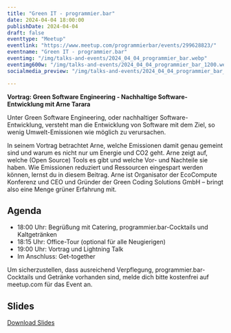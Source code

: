 ```yaml
---
title: "Green IT - programmier.bar"
date: 2024-04-04 18:00:00
publishDate: 2024-04-04
draft: false
eventtype: "Meetup"
eventlink: "https://www.meetup.com/programmierbar/events/299628823/"
eventname: "Green IT - programmier.bar"
eventimg: "/img/talks-and-events/2024_04_04_programmier_bar.webp"
eventimg600w: "/img/talks-and-events/2024_04_04_programmier_bar_1200.webp"
socialmedia_preview: "/img/talks-and-events/2024_04_04_programmier_bar_1200.webp"

---
```


**Vortrag: Green Software Engineering - Nachhaltige Software-Entwicklung mit Arne Tarara**

Unter Green Software Engineering, oder nachhaltiger Software-Entwicklung, versteht man die Entwicklung von Software mit dem Ziel, so wenig Umwelt-Emissionen wie möglich zu verursachen.

In seinem Vortrag betrachtet Arne, welche Emissionen damit genau gemeint sind und warum es nicht nur um Energie und CO2 geht. Arne zeigt auf, welche (Open Source) Tools es gibt und welche Vor- und Nachteile sie haben. Wie Emissionen reduziert und Ressourcen eingespart werden können, lernst du in diesem Beitrag. Arne ist Organisator der EcoCompute Konferenz und CEO und Gründer der Green Coding Solutions GmbH – bringt also eine Menge grüner Erfahrung mit.



## Agenda

- 18:00 Uhr: Begrüßung mit Catering, programmier.bar-Cocktails und Kaltgetränken
- 18:15 Uhr: Office-Tour (optional für alle Neugierigen)
- 19:00 Uhr: Vortrag und Lightning Talk
- Im Anschluss: Get-together

Um sicherzustellen, dass ausreichend Verpflegung, programmier.bar-Cocktails und Getränke vorhanden sind, melde dich bitte kostenfrei auf meetup.com für das Event an.

 
## Slides

[Download Slides](/slides/2024_04_04_programmier.bar.pdf)


